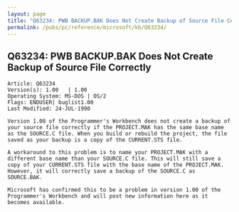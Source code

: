 ```yaml
---
layout: page
title: "Q63234: PWB BACKUP.BAK Does Not Create Backup of Source File Correctly"
permalink: /pubs/pc/reference/microsoft/kb/Q63234/
---
```


## Q63234: PWB BACKUP.BAK Does Not Create Backup of Source File Correctly

	Article: Q63234
	Version(s): 1.00   | 1.00
	Operating System: MS-DOS | OS/2
	Flags: ENDUSER| buglist1.00
	Last Modified: 24-JUL-1990
	
	Version 1.00 of the Programmer's Workbench does not create a backup of
	your source file correctly if the PROJECT.MAK has the same base name
	as the SOURCE.C file. When you build or rebuild the project, the file
	saved as your backup is a copy of the CURRENT.STS file.
	
	A workaround to this problem is to name your PROJECT.MAK with a
	different base name than your SOURCE.C file. This will still save a
	copy of your CURRENT.STS file with the base name of the PROJECT.MAK.
	However, it will correctly save a backup of the SOURCE.C as
	SOURCE.BAK.
	
	Microsoft has confirmed this to be a problem in version 1.00 of the
	Programmer's Workbench and will post new information here as it
	becomes available.
